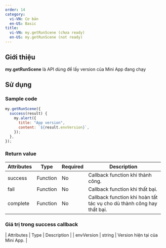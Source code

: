 ```yaml
---
order: 14
category:
  vi-VN: Cơ bản
  en-US: Basic
title:
  vi-VN: my.getRunScene (chưa ready)
  en-US: my.getRunScene (not ready)
---
```


## Giới thiệu

**my.getRunScene** là API dùng để lấy version của Mini App đang chạy

## Sử dụng

### Sample code

```js
my.getRunScene({
  success(result) {
    my.alert({
      title: "App version",
      content: `${result.envVersion}`,
    });
  },
});
```

### Return value

| Attributes | Type     | Required | Description                                                           |
| ---------- | -------- | -------- | --------------------------------------------------------------------- |
| success    | Function | No       | Callback function khi thành công.                                     |
| fail       | Function | No       | Callback function khi thất bại.                                       |
| complete   | Function | No       | Callback function khi hoàn tất tác vụ cho dù thành công hay thất bại. |

### Giá trị trong success callback

| Attributes | Type | Description |
| envVersion | string | Version hiện tại của Mini App. |
